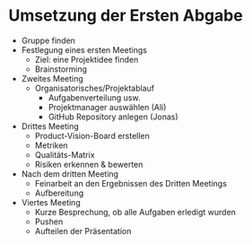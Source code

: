 # Umsetzung der Ersten Abgabe

- Gruppe finden
- Festlegung eines ersten Meetings
	+ Ziel: eine Projektidee finden
	+ Brainstorming
- Zweites Meeting
	+ Organisatorisches/Projektablauf
		* Aufgabenverteilung usw.
		* Projektmanager auswählen (Ali)
		* GitHub Repository anlegen (Jonas)
- Drittes Meeting
	+ Product-Vision-Board erstellen
	+ Metriken
	+ Qualitäts-Matrix
	+ Risiken erkennen & bewerten
- Nach dem dritten Meeting
 	+ Feinarbeit an den Ergebnissen des Dritten Meetings
 	+ Aufbereitung
- Viertes Meeting
	+ Kurze Besprechung, ob alle Aufgaben erledigt wurden
	+ Pushen
	+ Aufteilen der Präsentation 
